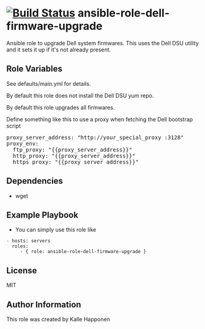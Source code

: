 [![Build Status](https://travis-ci.org/CSCfi/ansible-role-dell-firmware-upgrade.svg?branch=master)](https://travis-ci.org/CSCfi/ansible-role-dell-firmware-upgrade)
ansible-role-dell-firmware-upgrade
=========

Ansible role to upgrade Dell system firmwares. This uses the Dell DSU utility and it sets it up if it's not already present.


Role Variables
--------------

See defaults/main.yml for details.

By default this role does not install the Dell DSU yum repo.

By default this role upgrades all firmwares.

Define something like this to use a proxy when fetching the Dell bootstrap script
<pre>
proxy_server_address: "http://your_special_proxy :3128"
proxy_env:
  ftp_proxy: "{{proxy_server_address}}"
  http_proxy: "{{proxy_server_address}}"
  https_proxy: "{{proxy_server_address}}"
</pre>

Dependencies
------------

 - wget

Example Playbook
----------------

* You can simply use this role like
```
- hosts: servers
  roles:
     - { role: ansible-role-dell-firmware-upgrade }
```
License
-------

MIT

Author Information
------------------

This role was created by Kalle Happonen
